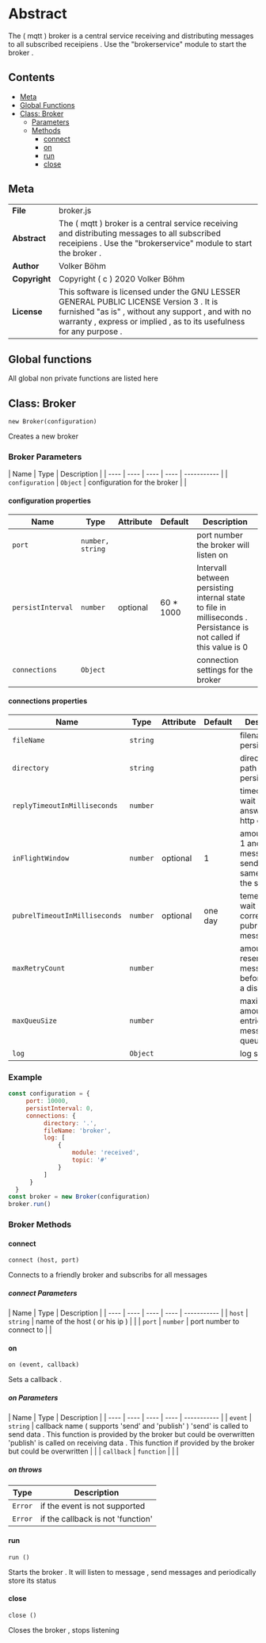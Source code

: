 <!-- This file is generated by jsmddoc version 0.1 -->

# Abstract

The ( mqtt ) broker is a central service receiving and distributing messages to all subscribed receipiens . Use the "brokerservice" module to start the broker .

## Contents

- [Meta](#Meta)
- [Global Functions](#Global-functions)
- [Class: Broker](#Class:-Broker)
  - [Parameters](#Broker-Parameters)
  - [Methods](#Broker-Methods)
    - [connect](#connect)
    - [on](#on)
    - [run](#run)
    - [close](#close)

## Meta

| | |
| --- | --- |
| **File** | broker.js |
| **Abstract** | The ( mqtt ) broker is a central service receiving and distributing messages to all subscribed receipiens . Use the "brokerservice" module to start the broker . |
| **Author** | Volker Böhm |
| **Copyright** | Copyright ( c ) 2020 Volker Böhm |
| **License** | This software is licensed under the GNU LESSER GENERAL PUBLIC LICENSE Version 3 . It is furnished "as is" , without any support , and with no warranty , express or implied , as to its usefulness for any purpose . |

## Global functions

All global non private functions are listed here

## Class: Broker

`new Broker(configuration)`

Creates a new broker

### Broker Parameters

| Name | Type |  Description |
| ---- | ---- | ---- | ---- | ----------- |
| `configuration` | `Object` | configuration for the broker | |

#### configuration properties

| Name | Type |  Attribute | Default | Description |
| ---- | ---- | ---- | ---- | ----------- |
| `port` | `number, string` |  |  | port number the broker will listen on | |
| `persistInterval` | `number` | optional | 60 * 1000 | Intervall between persisting internal state to file in milliseconds . Persistance is not called if this value is 0 | |
| `connections` | `Object` |  |  | connection settings for the broker | |

#### connections properties

| Name | Type |  Attribute | Default | Description |
| ---- | ---- | ---- | ---- | ----------- |
| `fileName` | `string` |  |  | filename for persistence | |
| `directory` | `string` |  |  | directory ( file path ) for persistence | |
| `replyTimeoutInMilliseconds` | `number` |  |  | timeout to wait for an answer of a http call | |
| `inFlightWindow` | `number` | optional | 1 | amount of qos 1 and qos 2 messages send for the same topic at the same time | |
| `pubrelTimeoutInMilliseconds` | `number` | optional | one day | temeout to wait for a corresponding pubrel message | |
| `maxRetryCount` | `number` |  |  | amount of resend of messages before forcing a disconnect | |
| `maxQueuSize` | `number` |  |  | maximal amount of entries in a message queue | |
| `log` | `Object` |  |  | log settings | |

### Example

```javascript
const configuration = {
     port: 10000,
     persistInterval: 0,
     connections: {
          directory: '.',
          fileName: 'broker',
          log: [
              {
                  module: 'received',
                  topic: '#'
              }
          ]
      }
  }
const broker = new Broker(configuration)
broker.run()
```

### Broker Methods

#### connect

`connect (host, port)`

Connects to a friendly broker and subscribs for all messages

##### connect Parameters

| Name | Type |  Description |
| ---- | ---- | ---- | ---- | ----------- |
| `host` | `string` | name of the host ( or his ip ) | |
| `port` | `number` | port number to connect to | |

#### on

`on (event, callback)`

Sets a callback .

##### on Parameters

| Name | Type |  Description |
| ---- | ---- | ---- | ---- | ----------- |
| `event` | `string` | callback name ( supports 'send' and 'publish' ) 'send' is called to send data . This function is provided by the broker but could be overwritten 'publish' is called on receiving data . This function if provided by the broker but could be overwritten | |
| `callback` | `function` |  | |

##### on throws

| Type | Description |
| ---- | ----------- |
| `Error` | if the event is not supported |
| `Error` | if the callback is not 'function' |

#### run

`run ()`

Starts the broker . It will listen to message , send messages and periodically store its status

#### close

`close ()`

Closes the broker , stops listening
